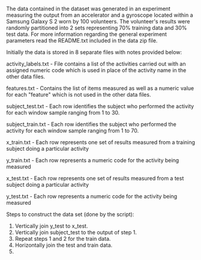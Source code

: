 The data contained in the dataset was generated in an experiment measuring the output from an accelerator and a gyroscope located within a Samsung Galaxy S 2 worn by 100 volunteers. The volunteer's results were randomly partitioned into 2 sets representing 70% training data and 30% test data. For more information regarding the general experiment parameters read the README.txt included in the data zip file.

Initially the data is stored in 8 separate files with notes provided below:

activity_labels.txt - File contains a list of the activities carried out with an assigned numeric code which is used in place of the activity name in the other data files.

features.txt - Contains the list of items measured as well as a numeric value for each "feature" which is not used in the other data files.

subject_test.txt - Each row identifies the subject who performed the activity for each window sample ranging from 1 to 30.

subject_train.txt - Each row identifies the subject who performed the activity for each window sample ranging from 1 to 70.  

x_train.txt - Each row represents one set of results measured from a training subject doing a particular activity

y_train.txt - Each row represents a numeric code for the activity being measured

x_test.txt - Each row represents one set of results measured from a test subject doing a particular activity

y_test.txt - Each row represents a numeric code for the activity being measured

Steps to construct the data set (done by the script):

1. Vertically join y_test to x_test. 
2. Vertically join subject_test to the output of step 1.
3. Repeat steps 1 and 2 for the train data.
4. Horizontally join the test and train data.
5. 
